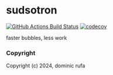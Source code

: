 sudsotron
==============================
[//]: # (Badges)
[![GitHub Actions Build Status](https://github.com/dominicrufa/sudsotron/workflows/CI/badge.svg)](https://github.com/dominicrufa/sudsotron/actions?query=workflow%3ACI)
[![codecov](https://codecov.io/gh/dominicrufa/sudsotron/branch/main/graph/badge.svg)](https://codecov.io/gh/dominicrufa/sudsotron/branch/main)

faster bubbles, less work

### Copyright
Copyright (c) 2024, dominic rufa
